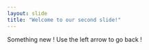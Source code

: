 ```yaml
---
layout: slide
title: "Welcome to our second slide!"
---
```

Something new !
Use the left arrow to go back !
